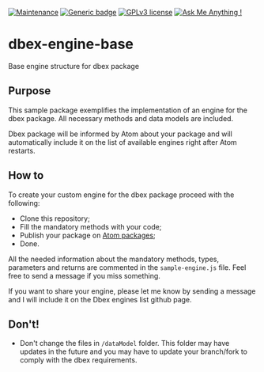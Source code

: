 [![Maintenance](https://img.shields.io/badge/Maintained%3F-yes-green.svg)](https://bitbucket.org/lbesson/ansi-colors)
[![Generic badge](https://img.shields.io/badge/Status-Stable-green.svg)](https://shields.io/)
[![GPLv3 license](https://img.shields.io/badge/License-GPLv3-blue.svg)](http://perso.crans.org/besson/LICENSE.html)
[![Ask Me Anything !](https://img.shields.io/badge/Ask%20me-anything-1abc9c.svg)](https://GitHub.com/Naereen/ama)

# dbex-engine-base
Base engine structure for dbex package

## Purpose
This sample package exemplifies the implementation of an engine for the dbex package. All necessary methods and data models are included.

Dbex package will be informed by Atom about your package and will automatically include it on the list of available engines right after Atom restarts.

## How to
To create your custom engine for the dbex package proceed with the following:
- Clone this repository;
- Fill the mandatory methods with your code;
- Publish your package on [Atom packages](https://flight-manual.atom.io/hacking-atom/sections/publishing/);
- Done.

All the needed information about the mandatory methods, types, parameters and returns are commented in the `sample-engine.js` file. Feel free to send a message if you miss something.

If you want to share your engine, please let me know by sending a message and I will include it on the Dbex engines list github page.

## Don't!
- Don't change the files in `/dataModel` folder. This folder may have updates in the future and you may have to update your branch/fork to comply with the dbex requirements.
